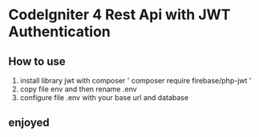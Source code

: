 # CodeIgniter 4 Rest Api with JWT Authentication

## How to use

1. install library jwt with composer ' composer require firebase/php-jwt '
2. copy file env and then rename .env
3. configure file .env with your base url and database

## enjoyed

